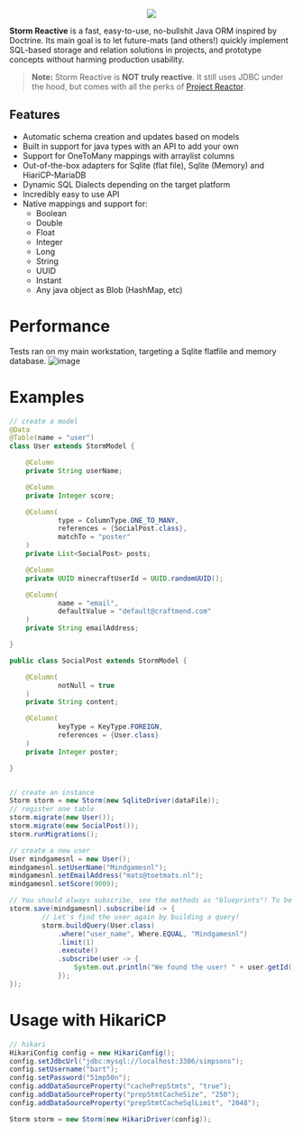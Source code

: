 <p align="center">
    <img src="https://github.com/user-attachments/assets/51521066-f973-472d-b66e-dd4fa4df67f5" />
</p>
<b>Storm Reactive</b> is a fast, easy-to-use, no-bullshit Java ORM inspired by Doctrine. Its main goal is to let future-mats (and others!) quickly implement SQL-based storage and relation solutions in projects, and prototype concepts without harming production usability.  

> **Note:** Storm Reactive is **NOT truly reactive**. It still uses JDBC under the hood, but comes with all the perks of [Project Reactor](https://projectreactor.io/).  

## Features
 - Automatic schema creation and updates based on models
 - Built in support for java types with an API to add your own
 - Support for OneToMany mappings with arraylist columns
 - Out-of-the-box adapters for Sqlite (flat file), Sqlite (Memory) and HiariCP-MariaDB
 - Dynamic SQL Dialects depending on the target platform
 - Incredibly easy to use API
 - Native mappings and support for:
   - Boolean
   - Double
   - Float
   - Integer
   - Long
   - String
   - UUID
   - Instant
   - Any java object as Blob (HashMap, etc)

# Performance
Tests ran on my main workstation, targeting a Sqlite flatfile and memory database.
![image](https://user-images.githubusercontent.com/10709682/156046029-537cf0dd-fd3b-4a6e-ab6b-17bf832046d4.png)

# Examples
```java
// create a model
@Data
@Table(name = "user")
class User extends StormModel {

    @Column
    private String userName;

    @Column
    private Integer score;

    @Column(
            type = ColumnType.ONE_TO_MANY,
            references = {SocialPost.class},
            matchTo = "poster"
    )
    private List<SocialPost> posts;

    @Column
    private UUID minecraftUserId = UUID.randomUUID();

    @Column(
            name = "email",
            defaultValue = "default@craftmend.com"
    )
    private String emailAddress;

}

public class SocialPost extends StormModel {

    @Column(
            notNull = true
    )
    private String content;

    @Column(
            keyType = KeyType.FOREIGN,
            references = {User.class}
    )
    private Integer poster;

}


// create an instance
Storm storm = new Storm(new SqliteDriver(dataFile));
// register one table
storm.migrate(new User());
storm.migrate(new SocialPost());
storm.runMigrations();

// create a new user
User mindgamesnl = new User();
mindgamesnl.setUserName("Mindgamesnl");
mindgamesnl.setEmailAddress("mats@toetmats.nl");
mindgamesnl.setScore(9009);

// You should always subscribe, see the methods as "blueprints"! To be fair, with saving you can keep the subscription empty.
storm.save(mindgamesnl).subscribe(id -> {
        // Let's find the user again by building a query!
        storm.buildQuery(User.class)
            .where("user_name", Where.EQUAL, "Mindgamesnl")
            .limit(1)
            .execute()
            .subscribe(user -> {
                System.out.println("We found the user! " + user.getId());
            });
});
```

# Usage with HikariCP
```java
// hikari
HikariConfig config = new HikariConfig();
config.setJdbcUrl("jdbc:mysql://localhost:3306/simpsons");
config.setUsername("bart");
config.setPassword("51mp50n");
config.addDataSourceProperty("cachePrepStmts", "true");
config.addDataSourceProperty("prepStmtCacheSize", "250");
config.addDataSourceProperty("prepStmtCacheSqlLimit", "2048");

Storm storm = new Storm(new HikariDriver(config));
```
